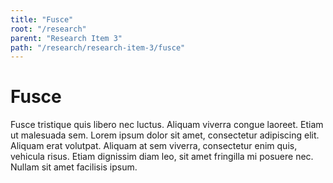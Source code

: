 ```yaml
---
title: "Fusce"
root: "/research"
parent: "Research Item 3"
path: "/research/research-item-3/fusce"
---
```


# Fusce
Fusce tristique quis libero nec luctus. Aliquam viverra congue laoreet. Etiam ut malesuada sem. Lorem ipsum dolor sit amet, consectetur adipiscing elit. Aliquam erat volutpat. Aliquam at sem viverra, consectetur enim quis, vehicula risus. Etiam dignissim diam leo, sit amet fringilla mi posuere nec. Nullam sit amet facilisis ipsum.
